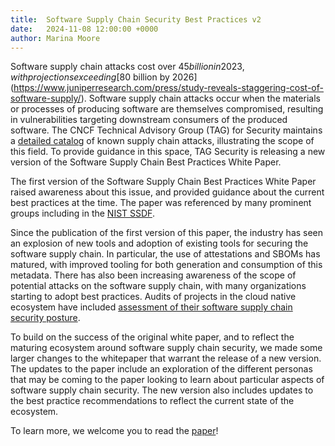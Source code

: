 ```yaml
---
title:  Software Supply Chain Security Best Practices v2
date:   2024-11-08 12:00:00 +0000
author: Marina Moore
---
```


Software supply chain attacks cost over $45 billion in 2023, with projections exceeding [$80 billion by 2026](https://www.juniperresearch.com/press/study-reveals-staggering-cost-of-software-supply/).
Software supply chain attacks occur when the materials or processes of producing software are themselves compromised, resulting in vulnerabilities targeting downstream consumers of the produced software.
The CNCF Technical Advisory Group (TAG) for Security maintains a [detailed catalog](https://tag-security.cncf.io/community/catalog/compromises/) of known supply chain attacks, illustrating the scope of this field.
To provide guidance in this space, TAG Security is releasing a new version of the Software Supply Chain Best Practices White Paper.

The first version of the Software Supply Chain Best Practices White Paper raised awareness about this issue, and provided guidance about the current best practices at the time.
The paper was referenced by many prominent groups including in the [NIST SSDF](https://csrc.nist.gov/projects/ssdf).

Since the publication of the first version of this paper, the industry has seen an explosion of new tools and adoption of existing tools for securing the software supply chain.
In particular, the use of attestations and SBOMs has matured, with improved tooling for both generation and consumption of this metadata.
There has also been increasing awareness of the scope of potential attacks on the software supply chain, with many organizations starting to adopt best practices.
Audits of projects in the cloud native ecosystem have included [assessment of their software supply chain security posture](https://www.cncf.io/blog/2023/04/19/building-secure-software-supply-chains-in-cncf-with-slsa-assessments/).

To build on the success of the original white paper, and to reflect the maturing ecosystem around software supply chain security, we made some larger changes to the whitepaper that warrant the release of a new version.
The updates to the paper include an exploration of the different personas that may be coming to the paper looking to learn about particular aspects of software supply chain security.
The new version also includes updates to the best practice recommendations to reflect the current state of the ecosystem.

To learn more, we welcome you to read the [paper](https://github.com/cncf/tag-security/blob/93450ff2a67d63562d56fdc9f336965bf1615863/community/working-groups/supply-chain-security/supply-chain-security-paper-v2/SSCBPv2.md)!
